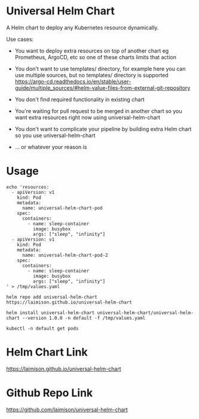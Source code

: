 # Universal Helm Chart

A Helm chart to deploy any Kubernetes resource dynamically.

Use cases:

* You want to deploy extra resources on top of another chart eg Prometheus, ArgoCD, etc so one of these charts limits that action

* You don't want to use templates/ directory, for example here you can use multiple sources, but no templates/ directory is supported https://argo-cd.readthedocs.io/en/stable/user-guide/multiple_sources/#helm-value-files-from-external-git-repository

* You don't find required functionality in existing chart

* You're waiting for pull request to be merged in another chart so you want extra resources right now using universal-helm-chart

* You don't want to complicate your pipeline by building extra Helm chart so you use universal-helm-chart

* ... or whatever your reason is

# Usage

```
echo 'resources:
  - apiVersion: v1
    kind: Pod
    metadata:
      name: universal-helm-chart-pod
    spec:
      containers:
        - name: sleep-container
          image: busybox
          args: ["sleep", "infinity"]
  - apiVersion: v1
    kind: Pod
    metadata:
      name: universal-helm-chart-pod-2
    spec:
      containers:
        - name: sleep-container
          image: busybox
          args: ["sleep", "infinity"]
' > /tmp/values.yaml

helm repo add universal-helm-chart https://laimison.github.io/universal-helm-chart

helm install universal-helm-chart universal-helm-chart/universal-helm-chart --version 1.0.0 -n default -f /tmp/values.yaml

kubectl -n default get pods
```

# Helm Chart Link

https://laimison.github.io/universal-helm-chart

# Github Repo Link

https://github.com/laimison/universal-helm-chart
